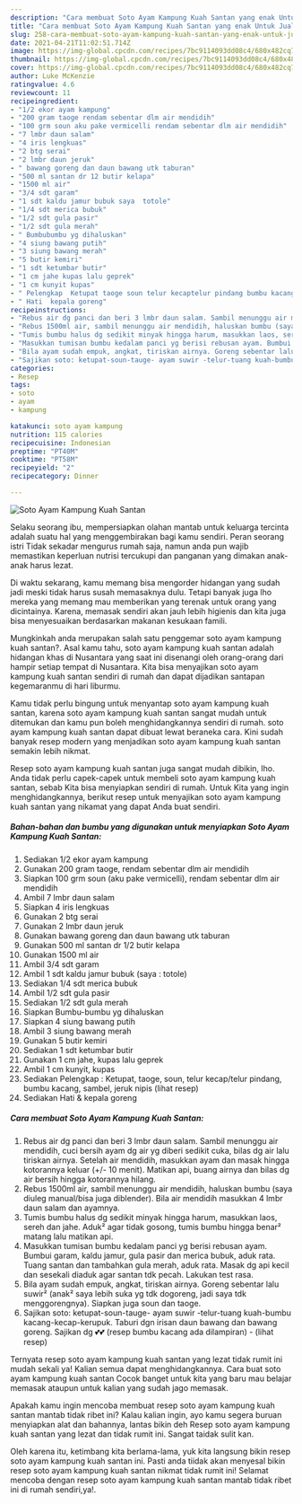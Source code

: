 ```yaml
---
description: "Cara membuat Soto Ayam Kampung Kuah Santan yang enak Untuk Jualan"
title: "Cara membuat Soto Ayam Kampung Kuah Santan yang enak Untuk Jualan"
slug: 258-cara-membuat-soto-ayam-kampung-kuah-santan-yang-enak-untuk-jualan
date: 2021-04-21T11:02:51.714Z
image: https://img-global.cpcdn.com/recipes/7bc9114093dd08c4/680x482cq70/soto-ayam-kampung-kuah-santan-foto-resep-utama.jpg
thumbnail: https://img-global.cpcdn.com/recipes/7bc9114093dd08c4/680x482cq70/soto-ayam-kampung-kuah-santan-foto-resep-utama.jpg
cover: https://img-global.cpcdn.com/recipes/7bc9114093dd08c4/680x482cq70/soto-ayam-kampung-kuah-santan-foto-resep-utama.jpg
author: Luke McKenzie
ratingvalue: 4.6
reviewcount: 11
recipeingredient:
- "1/2 ekor ayam kampung"
- "200 gram taoge rendam sebentar dlm air mendidih"
- "100 grm soun aku pake vermicelli rendam sebentar dlm air mendidih"
- "7 lmbr daun salam"
- "4 iris lengkuas"
- "2 btg serai"
- "2 lmbr daun jeruk"
- " bawang goreng dan daun bawang utk taburan"
- "500 ml santan dr 12 butir kelapa"
- "1500 ml air"
- "3/4 sdt garam"
- "1 sdt kaldu jamur bubuk saya  totole"
- "1/4 sdt merica bubuk"
- "1/2 sdt gula pasir"
- "1/2 sdt gula merah"
- " Bumbubumbu yg dihaluskan"
- "4 siung bawang putih"
- "3 siung bawang merah"
- "5 butir kemiri"
- "1 sdt ketumbar butir"
- "1 cm jahe kupas lalu geprek"
- "1 cm kunyit kupas"
- " Pelengkap  Ketupat taoge soun telur kecaptelur pindang bumbu kacang sambel jeruk nipis           lihat resep"
- " Hati  kepala goreng"
recipeinstructions:
- "Rebus air dg panci dan beri 3 lmbr daun salam. Sambil menunggu air mendidih, cuci bersih ayam dg air yg diberi sedikit cuka, bilas dg air lalu tiriskan airnya. Setelah air mendidih, masukkan ayam dan masak hingga kotorannya keluar (+/- 10 menit). Matikan api, buang airnya dan bilas dg air bersih hingga kotorannya hilang."
- "Rebus 1500ml air, sambil menunggu air mendidih, haluskan bumbu (saya diuleg manual/bisa juga diblender). Bila air mendidih masukkan 4 lmbr daun salam dan ayamnya."
- "Tumis bumbu halus dg sedikit minyak hingga harum, masukkan laos, sereh dan jahe. Aduk² agar tidak gosong, tumis bumbu hingga benar² matang lalu matikan api."
- "Masukkan tumisan bumbu kedalam panci yg berisi rebusan ayam. Bumbui garam, kaldu jamur, gula pasir dan merica bubuk, aduk rata. Tuang santan dan tambahkan gula merah, aduk rata. Masak dg api kecil dan sesekali diaduk agar santan tdk pecah. Lakukan test rasa."
- "Bila ayam sudah empuk, angkat, tiriskan airnya. Goreng sebentar lalu suwir² (anak² saya lebih suka yg tdk dogoreng, jadi saya tdk menggorengnya). Siapkan juga soun dan taoge."
- "Sajikan soto: ketupat-soun-tauge- ayam suwir -telur-tuang kuah-bumbu kacang-kecap-kerupuk. Taburi dgn irisan daun bawang dan bawang goreng. Sajikan dg 💕💕 (resep bumbu kacang ada dilampiran)           (lihat resep)"
categories:
- Resep
tags:
- soto
- ayam
- kampung

katakunci: soto ayam kampung 
nutrition: 115 calories
recipecuisine: Indonesian
preptime: "PT40M"
cooktime: "PT58M"
recipeyield: "2"
recipecategory: Dinner

---
```



![Soto Ayam Kampung Kuah Santan](https://img-global.cpcdn.com/recipes/7bc9114093dd08c4/680x482cq70/soto-ayam-kampung-kuah-santan-foto-resep-utama.jpg)

Selaku seorang ibu, mempersiapkan olahan mantab untuk keluarga tercinta adalah suatu hal yang menggembirakan bagi kamu sendiri. Peran seorang istri Tidak sekadar mengurus rumah saja, namun anda pun wajib memastikan keperluan nutrisi tercukupi dan panganan yang dimakan anak-anak harus lezat.

Di waktu  sekarang, kamu memang bisa mengorder hidangan yang sudah jadi meski tidak harus susah memasaknya dulu. Tetapi banyak juga lho mereka yang memang mau memberikan yang terenak untuk orang yang dicintainya. Karena, memasak sendiri akan jauh lebih higienis dan kita juga bisa menyesuaikan berdasarkan makanan kesukaan famili. 



Mungkinkah anda merupakan salah satu penggemar soto ayam kampung kuah santan?. Asal kamu tahu, soto ayam kampung kuah santan adalah hidangan khas di Nusantara yang saat ini disenangi oleh orang-orang dari hampir setiap tempat di Nusantara. Kita bisa menyajikan soto ayam kampung kuah santan sendiri di rumah dan dapat dijadikan santapan kegemaranmu di hari liburmu.

Kamu tidak perlu bingung untuk menyantap soto ayam kampung kuah santan, karena soto ayam kampung kuah santan sangat mudah untuk ditemukan dan kamu pun boleh menghidangkannya sendiri di rumah. soto ayam kampung kuah santan dapat dibuat lewat beraneka cara. Kini sudah banyak resep modern yang menjadikan soto ayam kampung kuah santan semakin lebih nikmat.

Resep soto ayam kampung kuah santan juga sangat mudah dibikin, lho. Anda tidak perlu capek-capek untuk membeli soto ayam kampung kuah santan, sebab Kita bisa menyiapkan sendiri di rumah. Untuk Kita yang ingin menghidangkannya, berikut resep untuk menyajikan soto ayam kampung kuah santan yang nikamat yang dapat Anda buat sendiri.

<!--inarticleads1-->

##### Bahan-bahan dan bumbu yang digunakan untuk menyiapkan Soto Ayam Kampung Kuah Santan:

1. Sediakan 1/2 ekor ayam kampung
1. Gunakan 200 gram taoge, rendam sebentar dlm air mendidih
1. Siapkan 100 grm soun (aku pake vermicelli), rendam sebentar dlm air mendidih
1. Ambil 7 lmbr daun salam
1. Siapkan 4 iris lengkuas
1. Gunakan 2 btg serai
1. Gunakan 2 lmbr daun jeruk
1. Gunakan  bawang goreng dan daun bawang utk taburan
1. Gunakan 500 ml santan dr 1/2 butir kelapa
1. Gunakan 1500 ml air
1. Ambil 3/4 sdt garam
1. Ambil 1 sdt kaldu jamur bubuk (saya : totole)
1. Sediakan 1/4 sdt merica bubuk
1. Ambil 1/2 sdt gula pasir
1. Sediakan 1/2 sdt gula merah
1. Siapkan  Bumbu-bumbu yg dihaluskan
1. Siapkan 4 siung bawang putih
1. Ambil 3 siung bawang merah
1. Gunakan 5 butir kemiri
1. Sediakan 1 sdt ketumbar butir
1. Gunakan 1 cm jahe, kupas lalu geprek
1. Ambil 1 cm kunyit, kupas
1. Sediakan  Pelengkap : Ketupat, taoge, soun, telur kecap/telur pindang, bumbu kacang, sambel, jeruk nipis           (lihat resep)
1. Sediakan  Hati &amp; kepala goreng




<!--inarticleads2-->

##### Cara membuat Soto Ayam Kampung Kuah Santan:

1. Rebus air dg panci dan beri 3 lmbr daun salam. Sambil menunggu air mendidih, cuci bersih ayam dg air yg diberi sedikit cuka, bilas dg air lalu tiriskan airnya. Setelah air mendidih, masukkan ayam dan masak hingga kotorannya keluar (+/- 10 menit). Matikan api, buang airnya dan bilas dg air bersih hingga kotorannya hilang.
1. Rebus 1500ml air, sambil menunggu air mendidih, haluskan bumbu (saya diuleg manual/bisa juga diblender). Bila air mendidih masukkan 4 lmbr daun salam dan ayamnya.
1. Tumis bumbu halus dg sedikit minyak hingga harum, masukkan laos, sereh dan jahe. Aduk² agar tidak gosong, tumis bumbu hingga benar² matang lalu matikan api.
1. Masukkan tumisan bumbu kedalam panci yg berisi rebusan ayam. Bumbui garam, kaldu jamur, gula pasir dan merica bubuk, aduk rata. Tuang santan dan tambahkan gula merah, aduk rata. Masak dg api kecil dan sesekali diaduk agar santan tdk pecah. Lakukan test rasa.
1. Bila ayam sudah empuk, angkat, tiriskan airnya. Goreng sebentar lalu suwir² (anak² saya lebih suka yg tdk dogoreng, jadi saya tdk menggorengnya). Siapkan juga soun dan taoge.
1. Sajikan soto: ketupat-soun-tauge- ayam suwir -telur-tuang kuah-bumbu kacang-kecap-kerupuk. Taburi dgn irisan daun bawang dan bawang goreng. Sajikan dg 💕💕 (resep bumbu kacang ada dilampiran) -           (lihat resep)




Ternyata resep soto ayam kampung kuah santan yang lezat tidak rumit ini mudah sekali ya! Kalian semua dapat menghidangkannya. Cara buat soto ayam kampung kuah santan Cocok banget untuk kita yang baru mau belajar memasak ataupun untuk kalian yang sudah jago memasak.

Apakah kamu ingin mencoba membuat resep soto ayam kampung kuah santan mantab tidak ribet ini? Kalau kalian ingin, ayo kamu segera buruan menyiapkan alat dan bahannya, lantas bikin deh Resep soto ayam kampung kuah santan yang lezat dan tidak rumit ini. Sangat taidak sulit kan. 

Oleh karena itu, ketimbang kita berlama-lama, yuk kita langsung bikin resep soto ayam kampung kuah santan ini. Pasti anda tiidak akan menyesal bikin resep soto ayam kampung kuah santan nikmat tidak rumit ini! Selamat mencoba dengan resep soto ayam kampung kuah santan mantab tidak ribet ini di rumah sendiri,ya!.

